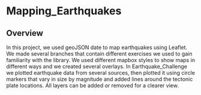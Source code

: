 # Mapping_Earthquakes

## Overview

In this project, we used geoJSON date to map earthquakes using Leaflet. We made several branches that contain different exercises we used to gain familiarity with the library. We used different mapbox styles to show maps in different ways and we created several overlays. In Earthquake_Challenge we plotted earthquake data from several sources, then plotted it using circle markers that vary in size by magnitude and added lines around the tectonic plate locations. All layers can be added or removed for a clearer view.